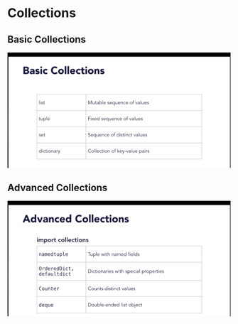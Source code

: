 # Collections

## Basic Collections

![basic_collections](basic_collections.png)

## Advanced Collections

![advanced_collections](advanced_collections.png)